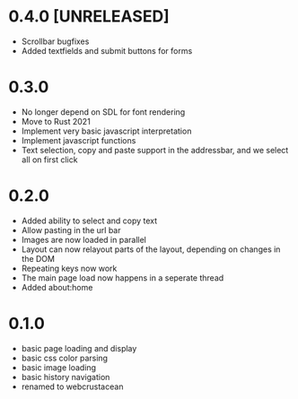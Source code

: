 0.4.0 [UNRELEASED]
===================
- Scrollbar bugfixes
- Added textfields and submit buttons for forms


0.3.0
===================
- No longer depend on SDL for font rendering
- Move to Rust 2021
- Implement very basic javascript interpretation
- Implement javascript functions
- Text selection, copy and paste support in the addressbar, and we select all on first click


0.2.0
===================
- Added ability to select and copy text
- Allow pasting in the url bar
- Images are now loaded in parallel
- Layout can now relayout parts of the layout, depending on changes in the DOM
- Repeating keys now work
- The main page load now happens in a seperate thread
- Added about:home


0.1.0
===================
- basic page loading and display
- basic css color parsing
- basic image loading
- basic history navigation
- renamed to webcrustacean
